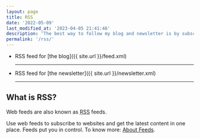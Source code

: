 ```yaml
---
layout: page
title: RSS
date: '2022-05-09'
last_modified_at: '2023-04-05 21:41:46'
description: 'The best way to follow my blog and newsletter is by subscribing to the RSS feed (latest 20 posts) by copying the feed URL into a news reader.'
permalink: '/rss/'
---
```

- RSS feed for [the blog]({{ site.url }}/feed.xml)
  <hr>
- RSS feed for [the newsletter]({{ site.url }}/newsletter.xml)
  <hr>

## What is RSS?

Web feeds are also known as <abbr title="RDF Site Summary or Really Simple Syndication">RSS</abbr> feeds.

Use web feeds to subscribe to websites and get the latest content in one place. Feeds put you in control. To know more: [About Feeds](https://aboutfeeds.com/).